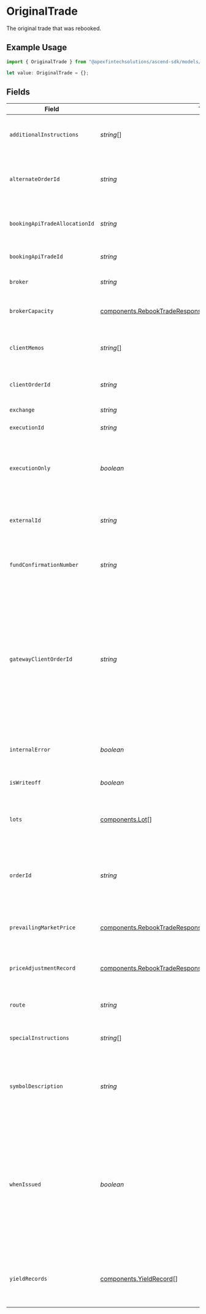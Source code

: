 # OriginalTrade

The original trade that was rebooked.

## Example Usage

```typescript
import { OriginalTrade } from "@apexfintechsolutions/ascend-sdk/models/components";

let value: OriginalTrade = {};
```

## Fields

| Field                                                                                                                                                                                                                | Type                                                                                                                                                                                                                 | Required                                                                                                                                                                                                             | Description                                                                                                                                                                                                          | Example                                                                                                                                                                                                              |
| -------------------------------------------------------------------------------------------------------------------------------------------------------------------------------------------------------------------- | -------------------------------------------------------------------------------------------------------------------------------------------------------------------------------------------------------------------- | -------------------------------------------------------------------------------------------------------------------------------------------------------------------------------------------------------------------- | -------------------------------------------------------------------------------------------------------------------------------------------------------------------------------------------------------------------- | -------------------------------------------------------------------------------------------------------------------------------------------------------------------------------------------------------------------- |
| `additionalInstructions`                                                                                                                                                                                             | *string*[]                                                                                                                                                                                                           | :heavy_minus_sign:                                                                                                                                                                                                   | Free form text field containing additional information for a trade                                                                                                                                                   | [<br/>"As-Of Trade Example",<br/>"to Cancel"<br/>]                                                                                                                                                                   |
| `alternateOrderId`                                                                                                                                                                                                   | *string*                                                                                                                                                                                                             | :heavy_minus_sign:                                                                                                                                                                                                   | Max Length 100 characters. Alternate order id from the street used for FRAC trades                                                                                                                                   | 8d7f6375                                                                                                                                                                                                             |
| `bookingApiTradeAllocationId`                                                                                                                                                                                        | *string*                                                                                                                                                                                                             | :heavy_minus_sign:                                                                                                                                                                                                   | uuid assigned by the Booking API if a trade belongs to an allocation                                                                                                                                                 | 01HZ5Z4E00AM2DCPK21PYM07PM                                                                                                                                                                                           |
| `bookingApiTradeId`                                                                                                                                                                                                  | *string*                                                                                                                                                                                                             | :heavy_minus_sign:                                                                                                                                                                                                   | uuid assigned by the Booking API to all trades                                                                                                                                                                       | 01HYKYBD00JBQAZ8477RD1M8T7                                                                                                                                                                                           |
| `broker`                                                                                                                                                                                                             | *string*                                                                                                                                                                                                             | :heavy_minus_sign:                                                                                                                                                                                                   | Executing broker of the trade                                                                                                                                                                                        | JNST                                                                                                                                                                                                                 |
| `brokerCapacity`                                                                                                                                                                                                     | [components.RebookTradeResponseOriginalTradeBrokerCapacity](../../models/components/rebooktraderesponseoriginaltradebrokercapacity.md)                                                                               | :heavy_minus_sign:                                                                                                                                                                                                   | Used to calculate broadridge blotter code                                                                                                                                                                            | AGENCY                                                                                                                                                                                                               |
| `clientMemos`                                                                                                                                                                                                        | *string*[]                                                                                                                                                                                                           | :heavy_minus_sign:                                                                                                                                                                                                   | Free form text submitted by the client for internal purposes                                                                                                                                                         | [<br/>"Detail from client",<br/>"More details from client"<br/>]                                                                                                                                                     |
| `clientOrderId`                                                                                                                                                                                                      | *string*                                                                                                                                                                                                             | :heavy_minus_sign:                                                                                                                                                                                                   | 32 characters. The client order ID from the order submitted                                                                                                                                                          | 0db56450                                                                                                                                                                                                             |
| `exchange`                                                                                                                                                                                                           | *string*                                                                                                                                                                                                             | :heavy_minus_sign:                                                                                                                                                                                                   | MIC code for the exchange                                                                                                                                                                                            | OTC                                                                                                                                                                                                                  |
| `executionId`                                                                                                                                                                                                        | *string*                                                                                                                                                                                                             | :heavy_minus_sign:                                                                                                                                                                                                   | Execution id from the street                                                                                                                                                                                         | 01HZ5Z4E003KJ7B7FK3GGX2V74                                                                                                                                                                                           |
| `executionOnly`                                                                                                                                                                                                      | *boolean*                                                                                                                                                                                                            | :heavy_minus_sign:                                                                                                                                                                                                   | Indicates whether Apex is the clearing broker for this trade. When false, indicates Apex is the clearing broker                                                                                                      | false                                                                                                                                                                                                                |
| `externalId`                                                                                                                                                                                                         | *string*                                                                                                                                                                                                             | :heavy_minus_sign:                                                                                                                                                                                                   | Max Length 100 characters. External system id provided by a client                                                                                                                                                   | 01HAWHW7PSNS99H9SSCY3J3MXZ_FROM_STREET-SELL-393767f7-0db5645                                                                                                                                                         |
| `fundConfirmationNumber`                                                                                                                                                                                             | *string*                                                                                                                                                                                                             | :heavy_minus_sign:                                                                                                                                                                                                   | The confirmation number associated with a mutual fund trade                                                                                                                                                          | 1.0038862e+07                                                                                                                                                                                                        |
| `gatewayClientOrderId`                                                                                                                                                                                               | *string*                                                                                                                                                                                                             | :heavy_minus_sign:                                                                                                                                                                                                   | Max length 100 characters. Order id generated by trading-gateway (Trade-Ex) to uniquely identify all orders in their system. Used as the client_order_id on new order singles sent downstream of the trading-gateway | 7039acda                                                                                                                                                                                                             |
| `internalError`                                                                                                                                                                                                      | *boolean*                                                                                                                                                                                                            | :heavy_minus_sign:                                                                                                                                                                                                   | If set to true, indicates the trade should be omitted from client billing                                                                                                                                            | false                                                                                                                                                                                                                |
| `isWriteoff`                                                                                                                                                                                                         | *boolean*                                                                                                                                                                                                            | :heavy_minus_sign:                                                                                                                                                                                                   | Set on penny-for-the-lot trades                                                                                                                                                                                      | false                                                                                                                                                                                                                |
| `lots`                                                                                                                                                                                                               | [components.Lot](../../models/components/lot.md)[]                                                                                                                                                                   | :heavy_minus_sign:                                                                                                                                                                                                   | Repeated record containing information about the tax lots, if specified                                                                                                                                              |                                                                                                                                                                                                                      |
| `orderId`                                                                                                                                                                                                            | *string*                                                                                                                                                                                                             | :heavy_minus_sign:                                                                                                                                                                                                   | Max Length 100 characters. Internally generated order id that is returned to client on exec reports                                                                                                                  | 8d7f6375                                                                                                                                                                                                             |
| `prevailingMarketPrice`                                                                                                                                                                                              | [components.RebookTradeResponseOriginalTradePrevailingMarketPrice](../../models/components/rebooktraderesponseoriginaltradeprevailingmarketprice.md)                                                                 | :heavy_minus_sign:                                                                                                                                                                                                   | The price for the instrument that is prevailing in the market.                                                                                                                                                       | {<br/>"value": "0.25"<br/>}                                                                                                                                                                                          |
| `priceAdjustmentRecord`                                                                                                                                                                                              | [components.RebookTradeResponseOriginalTradePriceAdjustmentRecord](../../models/components/rebooktraderesponseoriginaltradepriceadjustmentrecord.md)                                                                 | :heavy_minus_sign:                                                                                                                                                                                                   | Information about any price adjustments applied to the security                                                                                                                                                      |                                                                                                                                                                                                                      |
| `route`                                                                                                                                                                                                              | *string*                                                                                                                                                                                                             | :heavy_minus_sign:                                                                                                                                                                                                   | Used to calculate broadridge blotter code                                                                                                                                                                            | MNGD                                                                                                                                                                                                                 |
| `specialInstructions`                                                                                                                                                                                                | *string*[]                                                                                                                                                                                                           | :heavy_minus_sign:                                                                                                                                                                                                   | The special instructions for a trade                                                                                                                                                                                 | [<br/>"WITH_DIVIDEND",<br/>"OPTION_ASSIGNMENT"<br/>]                                                                                                                                                                 |
| `symbolDescription`                                                                                                                                                                                                  | *string*                                                                                                                                                                                                             | :heavy_minus_sign:                                                                                                                                                                                                   | Name of the issuer of a security and additional descriptive information about the particular issue                                                                                                                   | AMC ENTMT HLDGS INC CL A COM                                                                                                                                                                                         |
| `whenIssued`                                                                                                                                                                                                         | *boolean*                                                                                                                                                                                                            | :heavy_minus_sign:                                                                                                                                                                                                   | Indicates the trade was executed in a security that is not currently listed. When-issued securities are bought and sold before they are officially issued, allowing investors to speculate on their future value     | false                                                                                                                                                                                                                |
| `yieldRecords`                                                                                                                                                                                                       | [components.YieldRecord](../../models/components/yieldrecord.md)[]                                                                                                                                                   | :heavy_minus_sign:                                                                                                                                                                                                   | The yields associated with a fixed income trade. only valid if the SecurityType is FIXED_INCOME.                                                                                                                     |                                                                                                                                                                                                                      |